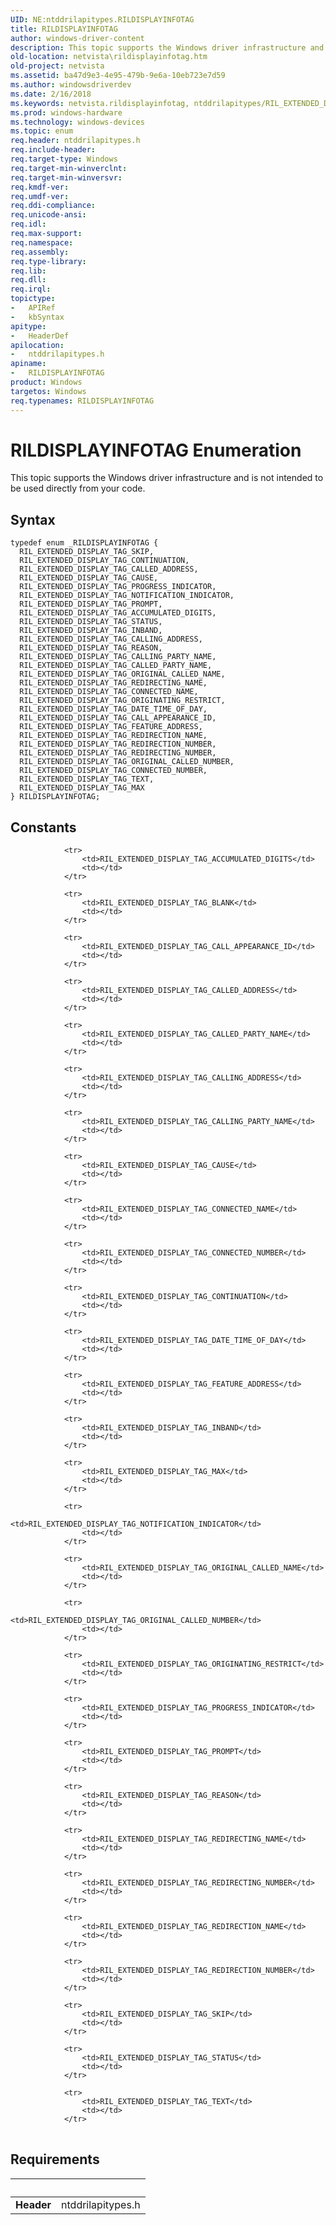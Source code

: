 ```yaml
---
UID: NE:ntddrilapitypes.RILDISPLAYINFOTAG
title: RILDISPLAYINFOTAG
author: windows-driver-content
description: This topic supports the Windows driver infrastructure and is not intended to be used directly from your code.
old-location: netvista\rildisplayinfotag.htm
old-project: netvista
ms.assetid: ba47d9e3-4e95-479b-9e6a-10eb723e7d59
ms.author: windowsdriverdev
ms.date: 2/16/2018
ms.keywords: netvista.rildisplayinfotag, ntddrilapitypes/RIL_EXTENDED_DISPLAY_TAG_CAUSE, RIL_EXTENDED_DISPLAY_TAG_DATE_TIME_OF_DAY, RIL_EXTENDED_DISPLAY_TAG_FEATURE_ADDRESS, RIL_EXTENDED_DISPLAY_TAG_CALLING_ADDRESS, ntddrilapitypes/RIL_EXTENDED_DISPLAY_TAG_CALLED_PARTY_NAME, ntddrilapitypes/RIL_EXTENDED_DISPLAY_TAG_INBAND, ntddrilapitypes/RILDISPLAYINFOTAG, RILDISPLAYINFOTAG enumeration [Network Drivers Starting with Windows Vista], RIL_EXTENDED_DISPLAY_TAG_CONTINUATION, ntddrilapitypes/RIL_EXTENDED_DISPLAY_TAG_PROMPT, RIL_EXTENDED_DISPLAY_TAG_REASON, ntddrilapitypes/RIL_EXTENDED_DISPLAY_TAG_CALLED_ADDRESS, RIL_EXTENDED_DISPLAY_TAG_CALLED_PARTY_NAME, RIL_EXTENDED_DISPLAY_TAG_REDIRECTING_NAME, ntddrilapitypes/RIL_EXTENDED_DISPLAY_TAG_TEXT, ntddrilapitypes/RIL_EXTENDED_DISPLAY_TAG_CONNECTED_NAME, RIL_EXTENDED_DISPLAY_TAG_TEXT, RIL_EXTENDED_DISPLAY_TAG_REDIRECTION_NUMBER, RIL_EXTENDED_DISPLAY_TAG_ACCUMULATED_DIGITS, RIL_EXTENDED_DISPLAY_TAG_CONNECTED_NAME, ntddrilapitypes/RIL_EXTENDED_DISPLAY_TAG_PROGRESS_INDICATOR, RIL_EXTENDED_DISPLAY_TAG_REDIRECTING_NUMBER, ntddrilapitypes/RIL_EXTENDED_DISPLAY_TAG_REDIRECTING_NAME, ntddrilapitypes/RIL_EXTENDED_DISPLAY_TAG_ORIGINATING_RESTRICT, RIL_EXTENDED_DISPLAY_TAG_CAUSE, RIL_EXTENDED_DISPLAY_TAG_PROGRESS_INDICATOR, ntddrilapitypes/RIL_EXTENDED_DISPLAY_TAG_ACCUMULATED_DIGITS, ntddrilapitypes/RIL_EXTENDED_DISPLAY_TAG_CONNECTED_NUMBER, ntddrilapitypes/RIL_EXTENDED_DISPLAY_TAG_MAX, ntddrilapitypes/RIL_EXTENDED_DISPLAY_TAG_ORIGINAL_CALLED_NUMBER, ntddrilapitypes/RIL_EXTENDED_DISPLAY_TAG_CALLING_ADDRESS, RIL_EXTENDED_DISPLAY_TAG_CALLING_PARTY_NAME, RIL_EXTENDED_DISPLAY_TAG_CONNECTED_NUMBER, RIL_EXTENDED_DISPLAY_TAG_PROMPT, RILDISPLAYINFOTAG, RIL_EXTENDED_DISPLAY_TAG_SKIP, RIL_EXTENDED_DISPLAY_TAG_ORIGINAL_CALLED_NAME, ntddrilapitypes/RIL_EXTENDED_DISPLAY_TAG_FEATURE_ADDRESS, ntddrilapitypes/RIL_EXTENDED_DISPLAY_TAG_REDIRECTING_NUMBER, ntddrilapitypes/RIL_EXTENDED_DISPLAY_TAG_CONTINUATION, ntddrilapitypes/RIL_EXTENDED_DISPLAY_TAG_NOTIFICATION_INDICATOR, ntddrilapitypes/RIL_EXTENDED_DISPLAY_TAG_STATUS, RIL_EXTENDED_DISPLAY_TAG_STATUS, RIL_EXTENDED_DISPLAY_TAG_MAX, ntddrilapitypes/RIL_EXTENDED_DISPLAY_TAG_CALLING_PARTY_NAME, ntddrilapitypes/RIL_EXTENDED_DISPLAY_TAG_REASON, RIL_EXTENDED_DISPLAY_TAG_NOTIFICATION_INDICATOR, RIL_EXTENDED_DISPLAY_TAG_ORIGINATING_RESTRICT, RIL_EXTENDED_DISPLAY_TAG_CALLED_ADDRESS, RIL_EXTENDED_DISPLAY_TAG_ORIGINAL_CALLED_NUMBER, ntddrilapitypes/RIL_EXTENDED_DISPLAY_TAG_ORIGINAL_CALLED_NAME, ntddrilapitypes/RIL_EXTENDED_DISPLAY_TAG_SKIP, RIL_EXTENDED_DISPLAY_TAG_INBAND, ntddrilapitypes/RIL_EXTENDED_DISPLAY_TAG_CALL_APPEARANCE_ID, ntddrilapitypes/RIL_EXTENDED_DISPLAY_TAG_REDIRECTION_NUMBER, ntddrilapitypes/RIL_EXTENDED_DISPLAY_TAG_REDIRECTION_NAME, RIL_EXTENDED_DISPLAY_TAG_CALL_APPEARANCE_ID, RIL_EXTENDED_DISPLAY_TAG_REDIRECTION_NAME, ntddrilapitypes/RIL_EXTENDED_DISPLAY_TAG_DATE_TIME_OF_DAY
ms.prod: windows-hardware
ms.technology: windows-devices
ms.topic: enum
req.header: ntddrilapitypes.h
req.include-header: 
req.target-type: Windows
req.target-min-winverclnt: 
req.target-min-winversvr: 
req.kmdf-ver: 
req.umdf-ver: 
req.ddi-compliance: 
req.unicode-ansi: 
req.idl: 
req.max-support: 
req.namespace: 
req.assembly: 
req.type-library: 
req.lib: 
req.dll: 
req.irql: 
topictype:
-	APIRef
-	kbSyntax
apitype:
-	HeaderDef
apilocation:
-	ntddrilapitypes.h
apiname:
-	RILDISPLAYINFOTAG
product: Windows
targetos: Windows
req.typenames: RILDISPLAYINFOTAG
---
```


# RILDISPLAYINFOTAG Enumeration
This topic supports the Windows driver infrastructure and is not intended to be used directly from your code.

## Syntax
````
typedef enum _RILDISPLAYINFOTAG { 
  RIL_EXTENDED_DISPLAY_TAG_SKIP,
  RIL_EXTENDED_DISPLAY_TAG_CONTINUATION,
  RIL_EXTENDED_DISPLAY_TAG_CALLED_ADDRESS,
  RIL_EXTENDED_DISPLAY_TAG_CAUSE,
  RIL_EXTENDED_DISPLAY_TAG_PROGRESS_INDICATOR,
  RIL_EXTENDED_DISPLAY_TAG_NOTIFICATION_INDICATOR,
  RIL_EXTENDED_DISPLAY_TAG_PROMPT,
  RIL_EXTENDED_DISPLAY_TAG_ACCUMULATED_DIGITS,
  RIL_EXTENDED_DISPLAY_TAG_STATUS,
  RIL_EXTENDED_DISPLAY_TAG_INBAND,
  RIL_EXTENDED_DISPLAY_TAG_CALLING_ADDRESS,
  RIL_EXTENDED_DISPLAY_TAG_REASON,
  RIL_EXTENDED_DISPLAY_TAG_CALLING_PARTY_NAME,
  RIL_EXTENDED_DISPLAY_TAG_CALLED_PARTY_NAME,
  RIL_EXTENDED_DISPLAY_TAG_ORIGINAL_CALLED_NAME,
  RIL_EXTENDED_DISPLAY_TAG_REDIRECTING_NAME,
  RIL_EXTENDED_DISPLAY_TAG_CONNECTED_NAME,
  RIL_EXTENDED_DISPLAY_TAG_ORIGINATING_RESTRICT,
  RIL_EXTENDED_DISPLAY_TAG_DATE_TIME_OF_DAY,
  RIL_EXTENDED_DISPLAY_TAG_CALL_APPEARANCE_ID,
  RIL_EXTENDED_DISPLAY_TAG_FEATURE_ADDRESS,
  RIL_EXTENDED_DISPLAY_TAG_REDIRECTION_NAME,
  RIL_EXTENDED_DISPLAY_TAG_REDIRECTION_NUMBER,
  RIL_EXTENDED_DISPLAY_TAG_REDIRECTING_NUMBER,
  RIL_EXTENDED_DISPLAY_TAG_ORIGINAL_CALLED_NUMBER,
  RIL_EXTENDED_DISPLAY_TAG_CONNECTED_NUMBER,
  RIL_EXTENDED_DISPLAY_TAG_TEXT,
  RIL_EXTENDED_DISPLAY_TAG_MAX
} RILDISPLAYINFOTAG;
````

## Constants

<table>
            
                <tr>
                    <td>RIL_EXTENDED_DISPLAY_TAG_ACCUMULATED_DIGITS</td>
                    <td></td>
                </tr>
            
                <tr>
                    <td>RIL_EXTENDED_DISPLAY_TAG_BLANK</td>
                    <td></td>
                </tr>
            
                <tr>
                    <td>RIL_EXTENDED_DISPLAY_TAG_CALL_APPEARANCE_ID</td>
                    <td></td>
                </tr>
            
                <tr>
                    <td>RIL_EXTENDED_DISPLAY_TAG_CALLED_ADDRESS</td>
                    <td></td>
                </tr>
            
                <tr>
                    <td>RIL_EXTENDED_DISPLAY_TAG_CALLED_PARTY_NAME</td>
                    <td></td>
                </tr>
            
                <tr>
                    <td>RIL_EXTENDED_DISPLAY_TAG_CALLING_ADDRESS</td>
                    <td></td>
                </tr>
            
                <tr>
                    <td>RIL_EXTENDED_DISPLAY_TAG_CALLING_PARTY_NAME</td>
                    <td></td>
                </tr>
            
                <tr>
                    <td>RIL_EXTENDED_DISPLAY_TAG_CAUSE</td>
                    <td></td>
                </tr>
            
                <tr>
                    <td>RIL_EXTENDED_DISPLAY_TAG_CONNECTED_NAME</td>
                    <td></td>
                </tr>
            
                <tr>
                    <td>RIL_EXTENDED_DISPLAY_TAG_CONNECTED_NUMBER</td>
                    <td></td>
                </tr>
            
                <tr>
                    <td>RIL_EXTENDED_DISPLAY_TAG_CONTINUATION</td>
                    <td></td>
                </tr>
            
                <tr>
                    <td>RIL_EXTENDED_DISPLAY_TAG_DATE_TIME_OF_DAY</td>
                    <td></td>
                </tr>
            
                <tr>
                    <td>RIL_EXTENDED_DISPLAY_TAG_FEATURE_ADDRESS</td>
                    <td></td>
                </tr>
            
                <tr>
                    <td>RIL_EXTENDED_DISPLAY_TAG_INBAND</td>
                    <td></td>
                </tr>
            
                <tr>
                    <td>RIL_EXTENDED_DISPLAY_TAG_MAX</td>
                    <td></td>
                </tr>
            
                <tr>
                    <td>RIL_EXTENDED_DISPLAY_TAG_NOTIFICATION_INDICATOR</td>
                    <td></td>
                </tr>
            
                <tr>
                    <td>RIL_EXTENDED_DISPLAY_TAG_ORIGINAL_CALLED_NAME</td>
                    <td></td>
                </tr>
            
                <tr>
                    <td>RIL_EXTENDED_DISPLAY_TAG_ORIGINAL_CALLED_NUMBER</td>
                    <td></td>
                </tr>
            
                <tr>
                    <td>RIL_EXTENDED_DISPLAY_TAG_ORIGINATING_RESTRICT</td>
                    <td></td>
                </tr>
            
                <tr>
                    <td>RIL_EXTENDED_DISPLAY_TAG_PROGRESS_INDICATOR</td>
                    <td></td>
                </tr>
            
                <tr>
                    <td>RIL_EXTENDED_DISPLAY_TAG_PROMPT</td>
                    <td></td>
                </tr>
            
                <tr>
                    <td>RIL_EXTENDED_DISPLAY_TAG_REASON</td>
                    <td></td>
                </tr>
            
                <tr>
                    <td>RIL_EXTENDED_DISPLAY_TAG_REDIRECTING_NAME</td>
                    <td></td>
                </tr>
            
                <tr>
                    <td>RIL_EXTENDED_DISPLAY_TAG_REDIRECTING_NUMBER</td>
                    <td></td>
                </tr>
            
                <tr>
                    <td>RIL_EXTENDED_DISPLAY_TAG_REDIRECTION_NAME</td>
                    <td></td>
                </tr>
            
                <tr>
                    <td>RIL_EXTENDED_DISPLAY_TAG_REDIRECTION_NUMBER</td>
                    <td></td>
                </tr>
            
                <tr>
                    <td>RIL_EXTENDED_DISPLAY_TAG_SKIP</td>
                    <td></td>
                </tr>
            
                <tr>
                    <td>RIL_EXTENDED_DISPLAY_TAG_STATUS</td>
                    <td></td>
                </tr>
            
                <tr>
                    <td>RIL_EXTENDED_DISPLAY_TAG_TEXT</td>
                    <td></td>
                </tr>
</table>


## Requirements
| &nbsp; | &nbsp; |
| ---- |:---- |
| **Header** | ntddrilapitypes.h |